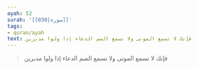 ```yaml
---
ayah: 52
surah: '[[030|سورة]]'
tags:
- quran/ayah
text: فإنك لا تسمع الموتى ولا تسمع الصم الدعاء إذا ولوا مدبرين
---
```

> فإنك لا تسمع الموتى ولا تسمع الصم الدعاء إذا ولوا مدبرين
